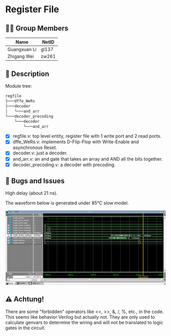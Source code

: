 # Register File

## 👨‍💻 Group Members

|Name|NetID|
|---|---|
|Guangxuan Li|gl137|
|Zhigang Wei|zw261|

## 📝 Description

Module tree:

```
regfile
├───dffe_WeRs
├───decoder
│   └───and_arr
└───decoder_precoding
    └───decoder
        └───and_arr
```

- [x] regfile.v: top level entity, register file with 1 write port and 2 read ports.
- [x] dffe_WeRs.v: implements D-Flip-Flop with Write-Enable and asynchronous Reset.
- [x] decoder.v: just a decoder.
- [x] and_arr.v: an and gate that takes an array and AND all the bits together.
- [x] decoder_precoding.v: a decoder with precoding.

## 🐞 Bugs and Issues

High delay (about 21 ns).

The waveform below is generated under 85℃ slow model.

![image-20211006121717117](.\README.assets\image-20211006121717117.png)

## ⚠️ Achtung!

There are some "forbidden" operators like <<, >>, &, /, %, etc., in the code. This seems like behavior Verilog but actually not. They are only used to calculate genvars to determine the wiring and will not be translated to logic gates in the circuit.


